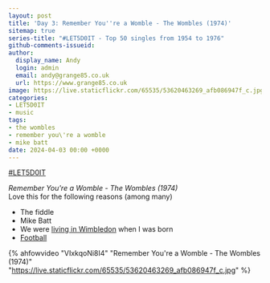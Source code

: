 ```yaml
---
layout: post
title: 'Day 3: Remember You''re a Womble - The Wombles (1974)'
sitemap: true
series-title: "#LET5D0IT - Top 50 singles from 1954 to 1976"
github-comments-issueid:
author:
  display_name: Andy
  login: admin
  email: andy@grange85.co.uk
  url: https://www.grange85.co.uk
image: https://live.staticflickr.com/65535/53620463269_afb086947f_c.jpg
categories:
- LET5D0IT
- music
tags:
- the wombles
- remember you\'re a womble
- mike batt
date: 2024-04-03 00:00 +0000
---
```

[#LET5D0IT](https://bsky.app/profile/let5d0it.bsky.social)

_Remember You're a Womble - The Wombles (1974)_  
Love this for the following reasons (among many)
 - The fiddle
 - Mike Batt
 - We were [living in Wimbledon](https://maps.app.goo.gl/xJZFmYic6HTmdDLu5) when I was born
 - [Football](https://cdn.grange85.co.uk/swirling/adam-and-haydon.jpg)

{% ahfowvideo "VIxkqoNi8I4" "Remember You're a Womble - The Wombles (1974)" "https://live.staticflickr.com/65535/53620463269_afb086947f_c.jpg" %}

